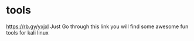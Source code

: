 # tools
https://rb.gy/yxjxl
Just Go through this link you will find some awesome  fun tools for kali linux 
